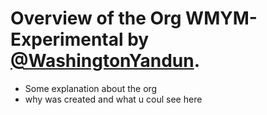# Overview of the Org WMYM-Experimental by [@WashingtonYandun](https://github.com/WashingtonYandun).

- Some explanation about the org
- why was created and what u coul see here
